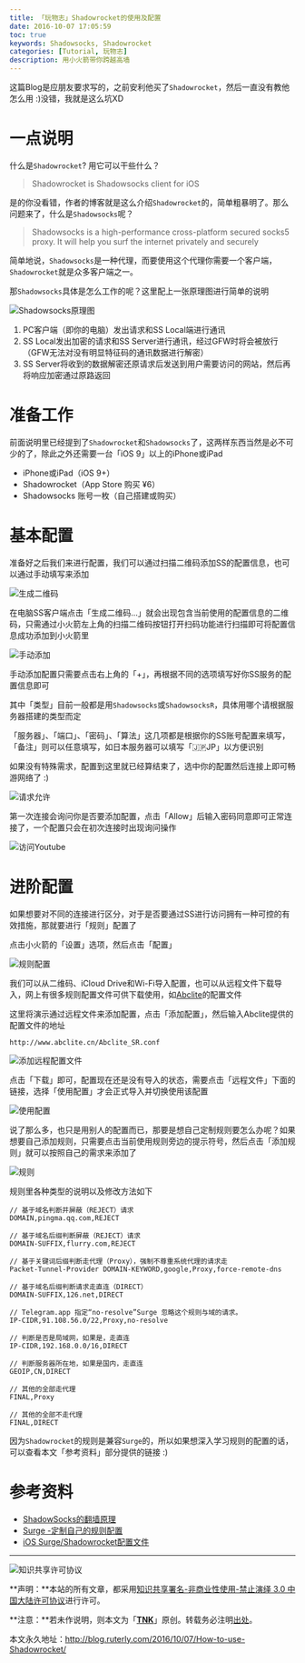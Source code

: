 ```yaml
---
title: 「玩物志」Shadowrocket的使用及配置
date: 2016-10-07 17:05:59
toc: true
keywords: Shadowsocks, Shadowrocket
categories: [Tutorial, 玩物志]
description: 用小火箭带你跨越高墙
---
```


这篇Blog是应朋友要求写的，之前安利他买了`Shadowrocket`，然后一直没有教他怎么用 :)没错，我就是这么坑XD

# 一点说明
什么是`Shadowrocket`? 用它可以干些什么？

> Shadowrocket is Shadowsocks client for iOS

是的你没看错，作者的博客就是这么介绍`Shadowrocket`的，简单粗暴明了。那么问题来了，什么是`Shadowsocks`呢？

> Shadowsocks is a high-performance cross-platform secured socks5 proxy. It will help you surf the internet privately and securely

简单地说，`Shadowsocks`是一种代理，而要使用这个代理你需要一个客户端，`Shadowrocket`就是众多客户端之一。

那`Shadowsocks`具体是怎么工作的呢？这里配上一张原理图进行简单的说明

![Shadowsocks原理图](/images/Shadowrocket/what-is-shadowsocks.png)

1. PC客户端（即你的电脑）发出请求和SS Local端进行通讯
2. SS Local发出加密的请求和SS Server进行通讯，经过GFW时将会被放行（GFW无法对没有明显特征码的通讯数据进行解密）
3. SS Server将收到的数据解密还原请求后发送到用户需要访问的网站，然后再将响应加密通过原路返回

# 准备工作
前面说明里已经提到了`Shadowrocket`和`Shadowsocks`了，这两样东西当然是必不可少的了，除此之外还需要一台「iOS 9」以上的iPhone或iPad

- iPhone或iPad（iOS 9+）
- Shadowrocket（App Store 购买 ¥6）
- Shadowsocks 账号一枚（自己搭建或购买）

# 基本配置
准备好之后我们来进行配置，我们可以通过扫描二维码添加SS的配置信息，也可以通过手动填写来添加

![生成二维码](/images/Shadowrocket/SS_QRcode.png)

在电脑SS客户端点击「生成二维码...」就会出现包含当前使用的配置信息的二维码，只需通过小火箭左上角的扫描二维码按钮打开扫码功能进行扫描即可将配置信息成功添加到小火箭里

![手动添加](/images/Shadowrocket/mannual.png)

手动添加配置只需要点击右上角的「+」，再根据不同的选项填写好你SS服务的配置信息即可

其中「类型」目前一般都是用`Shadowsocks`或`ShadowsocksR`，具体用哪个请根据服务器搭建的类型而定

「服务器」、「端口」、「密码」、「算法」这几项都是根据你的SS账号配置来填写，「备注」则可以任意填写，如日本服务器可以填写「🇯🇵JP」以方便识别

如果没有特殊需求，配置到这里就已经算结束了，选中你的配置然后连接上即可畅游网络了 :)

![请求允许](/images/Shadowrocket/allow.png)

第一次连接会询问你是否要添加配置，点击「Allow」后输入密码同意即可正常连接了，一个配置只会在初次连接时出现询问操作

![访问Youtube](/images/Shadowrocket/youtube.PNG)

# 进阶配置
如果想要对不同的连接进行区分，对于是否要通过SS进行访问拥有一种可控的有效措施，那就要进行「规则」配置了

点击小火箭的「设置」选项，然后点击「配置」

![规则配置](/images/Shadowrocket/config.png)

我们可以从二维码、iCloud Drive和Wi-Fi导入配置，也可以从远程文件下载导入，网上有很多规则配置文件可供下载使用，如[Abclite](http://www.abclite.cn/Abclite_SR.conf)的配置文件

这里将演示通过远程文件来添加配置，点击「添加配置」，然后输入Abclite提供的配置文件的地址

```
http://www.abclite.cn/Abclite_SR.conf
```

![添加远程配置文件](/images/Shadowrocket/down.png)

点击「下载」即可，配置现在还是没有导入的状态，需要点击「远程文件」下面的链接，选择「使用配置」才会正式导入并切换使用该配置

![使用配置](/images/Shadowrocket/use.png)

说了那么多，也只是用别人的配置而已，那要是想自己定制规则要怎么办呢？如果想要自己添加规则，只需要点击当前使用规则旁边的提示符号，然后点击「添加规则」就可以按照自己的需求来添加了

![规则](/images/Shadowrocket/rule.png)

规则里各种类型的说明以及修改方法如下

```
// 基于域名判断并屏蔽（REJECT）请求
DOMAIN,pingma.qq.com,REJECT

// 基于域名后缀判断屏蔽（REJECT）请求
DOMAIN-SUFFIX,flurry.com,REJECT

// 基于关键词后缀判断走代理（Proxy），强制不尊重系统代理的请求走
Packet-Tunnel-Provider DOMAIN-KEYWORD,google,Proxy,force-remote-dns

// 基于域名后缀判断请求走直连（DIRECT）
DOMAIN-SUFFIX,126.net,DIRECT

// Telegram.app 指定“no-resolve”Surge 忽略这个规则与域的请求。
IP-CIDR,91.108.56.0/22,Proxy,no-resolve

// 判断是否是局域网，如果是，走直连
IP-CIDR,192.168.0.0/16,DIRECT

// 判断服务器所在地，如果是国内，走直连
GEOIP,CN,DIRECT

// 其他的全部走代理
FINAL,Proxy

// 其他的全部不走代理
FINAL,DIRECT
```

因为`Shadowrocket`的规则是兼容`Surge`的，所以如果想深入学习规则的配置的话，可以查看本文「参考资料」部分提供的链接 :)

# 参考资料
- [ShadowSocks的翻墙原理](https://tumutanzi.com/archives/13005)
- [Surge -定制自己的规则配置](https://medium.com/@scomper/surge-%E5%AE%9A%E5%88%B6%E8%87%AA%E5%B7%B1%E7%9A%84%E8%A7%84%E5%88%99%E9%85%8D%E7%BD%AE-34a6d74b0434#.rf4vk0tfg)
- [iOS Surge/Shadowrocket配置文件](http://www.abclite.cn/1995.html)

---

![知识共享许可协议](https://i.creativecommons.org/l/by-nc-nd/3.0/cn/88x31.png)

**声明：**本站的所有文章，都采用[知识共享署名-非商业性使用-禁止演绎 3.0 中国大陆许可协议](http://creativecommons.org/licenses/by-nc-nd/3.0/cn/)进行许可。

**注意：**若未作说明，则本文为「[**TNK**](http://blog.ruterly.com/)」原创。转载务必注明[出处](http://blog.ruterly.com/2016/10/07/How-to-use-Shadowrocket/)。

本文永久地址：http://blog.ruterly.com/2016/10/07/How-to-use-Shadowrocket/
